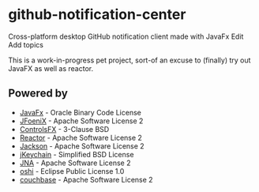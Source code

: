 # github-notification-center
Cross-platform desktop GitHub notification client made with JavaFx Edit
Add topics


This is a work-in-progress pet project, sort-of an excuse to (finally) 
try out JavaFX as well as reactor.


## Powered by
* [JavaFx](http://www.oracle.com/technetwork/java/javase/overview/javafx-overview-2158620.html) - Oracle Binary Code License
* [JFoeniX](http://www.jfoenix.com/) - Apache Software License 2
* [ControlsFX](http://fxexperience.com/controlsfx/) - 3-Clause BSD
* [Reactor](https://projectreactor.io/) - Apache Software License 2
* [Jackson](https://github.com/FasterXML/jackson) - Apache Software License 2
* [jKeychain](https://github.com/davidafsilva/jkeychain) - Simplified BSD License
* [JNA](https://github.com/java-native-access/jna) - Apache Software License 2
* [oshi](https://github.com/oshi/oshi) - Eclipse Public License 1.0
* [couchbase](https://github.com/couchbase/couchbase-lite-java) - Apache Software License 2



